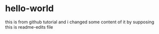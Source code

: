 # hello-world
this is from github tutorial
and i changed some content of it 
by supposing this is readme-edits file
